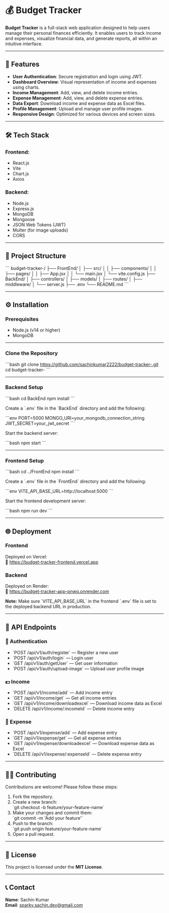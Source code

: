 # 💰 Budget Tracker

**Budget Tracker** is a full-stack web application designed to help users manage their personal finances efficiently. It enables users to track income and expenses, visualize financial data, and generate reports, all within an intuitive interface.

---

## 🚀 Features

- **User Authentication**: Secure registration and login using JWT.
- **Dashboard Overview**: Visual representation of income and expenses using charts.
- **Income Management**: Add, view, and delete income entries.
- **Expense Management**: Add, view, and delete expense entries.
- **Data Export**: Download income and expense data as Excel files.
- **Profile Management**: Upload and manage user profile images.
- **Responsive Design**: Optimized for various devices and screen sizes.

---

## 🛠️ Tech Stack

### Frontend:
- React.js
- Vite
- Chart.js
- Axios

### Backend:
- Node.js
- Express.js
- MongoDB
- Mongoose
- JSON Web Tokens (JWT)
- Multer (for image uploads)
- CORS

---

## 📁 Project Structure

\`\`\`
budget-tracker-/
├── FrontEnd/
│   ├── src/
│   │   ├── components/
│   │   ├── pages/
│   │   ├── App.jsx
│   │   └── main.jsx
│   └── vite.config.js
├── BackEnd/
│   ├── controllers/
│   ├── models/
│   ├── routes/
│   ├── middleware/
│   └── server.js
├── .env
└── README.md
\`\`\`

---

## ⚙️ Installation

### Prerequisites

- Node.js (v14 or higher)
- MongoDB

---

### Clone the Repository

\`\`\`bash
git clone https://github.com/sachinkumar2222/budget-tracker-.git
cd budget-tracker-
\`\`\`

---

### Backend Setup

\`\`\`bash
cd BackEnd
npm install
\`\`\`

Create a \`.env\` file in the \`BackEnd\` directory and add the following:

\`\`\`env
PORT=5000
MONGO_URI=your_mongodb_connection_string
JWT_SECRET=your_jwt_secret
\`\`\`

Start the backend server:

\`\`\`bash
npm start
\`\`\`

---

### Frontend Setup

\`\`\`bash
cd ../FrontEnd
npm install
\`\`\`

Create a \`.env\` file in the \`FrontEnd\` directory and add the following:

\`\`\`env
VITE_API_BASE_URL=http://localhost:5000
\`\`\`

Start the frontend development server:

\`\`\`bash
npm run dev
\`\`\`

---

## 🌐 Deployment

### Frontend

Deployed on Vercel:  
🔗 https://budget-tracker-frontend.vercel.app

### Backend

Deployed on Render:  
🔗 https://budget-tracker-app-pnwq.onrender.com

**Note:** Make sure \`VITE_API_BASE_URL\` in the frontend \`.env\` file is set to the deployed backend URL in production.

---

## 📄 API Endpoints

### 🔐 Authentication

- \`POST /api/v1/auth/register\` — Register a new user  
- \`POST /api/v1/auth/login\` — Login user  
- \`GET /api/v1/auth/getUser\` — Get user information  
- \`POST /api/v1/auth/upload-image\` — Upload user profile image  

### 💵 Income

- \`POST /api/v1/income/add\` — Add income entry  
- \`GET /api/v1/income/get\` — Get all income entries  
- \`GET /api/v1/income/downloadexcel\` — Download income data as Excel  
- \`DELETE /api/v1/income/:incomeId\` — Delete income entry  

### 💸 Expense

- \`POST /api/v1/expense/add\` — Add expense entry  
- \`GET /api/v1/expense/get\` — Get all expense entries  
- \`GET /api/v1/expense/downloadexcel\` — Download expense data as Excel  
- \`DELETE /api/v1/expense/:expenseId\` — Delete expense entry  

---

## 🧑‍💻 Contributing

Contributions are welcome! Please follow these steps:

1. Fork the repository.
2. Create a new branch:  
   \`git checkout -b feature/your-feature-name\`
3. Make your changes and commit them:  
   \`git commit -m 'Add your feature'\`
4. Push to the branch:  
   \`git push origin feature/your-feature-name\`
5. Open a pull request.

---

## 📄 License

This project is licensed under the **MIT License**.

---

## 📞 Contact

**Name**: Sachin Kumar  
**Email**: [sparky.sachin.dev@gmail.com](mailto:sparky.sachin.dev@gmail.com)
